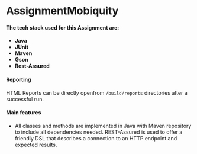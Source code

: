 # AssignmentMobiquity


#### The tech stack used for this Assignment are:

* **Java**
* **JUnit**
* **Maven**
* **Gson**
* **Rest-Assured**


#### Reporting
HTML Reports can be directly openfrom `/build/reports` directories after a successful run.


#### Main features
* All classes and methods are implemented in Java with Maven repository to include all dependencies needed. REST-Assured is used to offer a friendly DSL that describes a connection to an HTTP endpoint and expected results.

